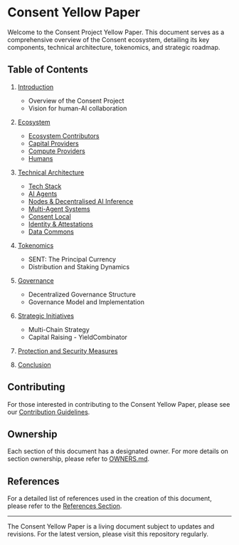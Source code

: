 # Consent Yellow Paper

Welcome to the Consent Project Yellow Paper. This document serves as a comprehensive overview of the Consent ecosystem, detailing its key components, technical architecture, tokenomics, and strategic roadmap.

## Table of Contents

1. [Introduction](./introduction.md)
   - Overview of the Consent Project
   - Vision for human-AI collaboration

2. [Ecosystem](./section_02_ecosystem.md)
   - [Ecosystem Contributors](./section_02_ecosystem.md#ecosystem-contributors)
   - [Capital Providers](./section_02_ecosystem.md#capital-providers)
   - [Compute Providers](./section_02_ecosystem.md#compute-providers)
   - [Humans](./section_02_ecosystem.md#humans)

3. [Technical Architecture](./section_03_technical_architecture.md)
   - [Tech Stack](./section_03_technical_architecture.md#tech-stack)
   - [AI Agents](./section_03_technical_architecture.md#ai-agents)
   - [Nodes & Decentralised AI Inference](./section_03_technical_architecture.md#nodes--decentralised-ai-inference)
   - [Multi-Agent Systems](./section_03_technical_architecture.md#multi-agent-systems)
   - [Consent Local](./section_03_technical_architecture.md#consent-local)
   - [Identity & Attestations](./section_03_technical_architecture.md#identity--attestations)
   - [Data Commons](./section_03_technical_architecture.md#data-commons)

4. [Tokenomics](./section_04_tokenomics.md)
   - SENT: The Principal Currency
   - Distribution and Staking Dynamics

5. [Governance](./section_05_governance.md)
   - Decentralized Governance Structure
   - Governance Model and Implementation

6. [Strategic Initiatives](./section_06_strategic_initiatives.md)
   - Multi-Chain Strategy
   - Capital Raising - YieldCombinator

7. [Protection and Security Measures](./section_07_protection_and_security_measures.md)

8. [Conclusion](./section_08_conclusion.md)

## Contributing

For those interested in contributing to the Consent Yellow Paper, please see our [Contribution Guidelines](CONTRIBUTING.md).

## Ownership

Each section of this document has a designated owner. For more details on section ownership, please refer to [OWNERS.md](OWNERS.md).

## References

For a detailed list of references used in the creation of this document, please refer to the [References Section](./section_references.md).

---

The Consent Yellow Paper is a living document subject to updates and revisions. For the latest version, please visit this repository regularly.
